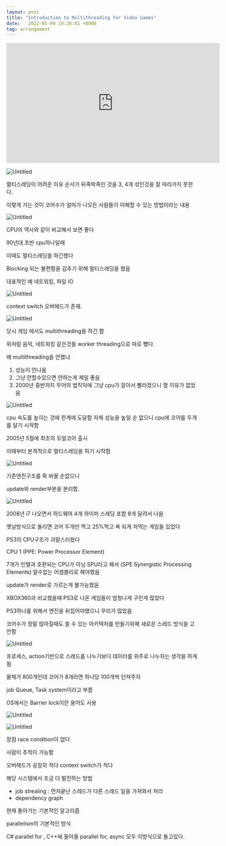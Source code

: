 ```yaml
---
layout: post
title: "Introduction to Multithreading for Video Games"
date:   2022-05-09 19:26:01 +0900
tag: arrangement
---
```


<iframe width="560" height="315" src="https://www.youtube.com/embed/M1e9nmmD3II" title="YouTube video player" frameborder="0" allow="accelerometer; autoplay; clipboard-write; encrypted-media; gyroscope; picture-in-picture" allowfullscreen></iframe>

![Untitled](/images/introducemultithreading/Untitled.png)

멀티스레딩이 어려운 이유 순서가 뒤죽박죽인 것을 3, 4개 섞인것을 잘 따라가지 못한다.

이렇게 가는 것이 코어수가 얼마가 나오든 사람들이 이해할 수 있는 방법이라는 내용

![Untitled](/images/introducemultithreading/Untitled%201.png)

CPU의 역사와 같이 비교해서 보면 좋다

90년대 초반 cpu하나일때

이때도 멀티스레딩을 하긴했다

Blocking 되는 불편함을 감추기 위해 멀티스레딩을 했음

대표적인 예 네트워킹, 파일 IO

![Untitled](/images/introducemultithreading/Untitled%202.png)

context switch 오버헤드가 존재.

![Untitled](/images/introducemultithreading/Untitled%203.png)

당시 게임 에서도 multithreading을 하긴 함 

위처럼 음악, 네트워킹 같은것들 worker threading으로 따로 뺐다.

왜 multithreading을 안했냐 

1. 성능이 안나옴
2. 그냥 안할수있으면 안하는게 제일 좋음
3. 2000년 중반까지 무어의 법칙덕에 그냥 cpu가 알아서 빨라졌으니 할 이유가 없었음

![Untitled](/images/introducemultithreading/Untitled%204.png)

cpu 속도를 높이는 것에 한계에 도달함 자체 성능을 높일 순 없으니 cpu에 코어를 두개를 달기 시작함

2005년 5월에 최초의 듀얼코어 출시 

이때부터 본격적으로 멀티스레딩을 하기 시작함

![Untitled](/images/introducemultithreading/Untitled%205.png)

기존엔진구조를 확 바꿀 순없으니

update와 render부분을 분리함.

![Untitled](/images/introducemultithreading/Untitled%206.png)

2008년 i7 나오면서 하드웨어 4개 하이퍼 스레딩 포함 8개 달려서 나옴 

옛날방식으로 돌리면 코어 두개만 먹고 25%먹고 욕 되게 처먹는 게임들 있었다 

PS3의  CPU구조가 괴랄스러웠다 

CPU 1 (PPE: Power Processor Element)

7개가 인텔과 호환되는 CPU가 아님 SPU라고 해서 (SPE Synergistic Processing Elements) 알수없는 어셈블리로 해야했음 

update가 render로 가르는게 불가능했음

XBOX360과 비교했을때 PS3로 나온 게임들이 엄청나게 구린게 많았다

PS3하나를 위해서 엔진을 뒤집어야했으니 무리가 많았음

코어수가 정말 많아질때도 쓸 수 있는 아키텍처를 만들기위해 새로운 스레드 방식을 고안함

![Untitled](/images/introducemultithreading/Untitled%207.png)

프로세스, action기반으로 스레드를 나누기보다 데이터를 위주로 나누자는 생각을 하게됨 

물체가 800개인데 코어가 8개라면 하나당 100개씩 던져주자

job Queue, Task system이라고 부름

OS에서는 Barrier lock이란 용어도 사용 

![Untitled](/images/introducemultithreading/Untitled%208.png)

![Untitled](/images/introducemultithreading/Untitled%209.png)

장점 race condition이 없다

사람이 추적이 가능함 

오버헤드가 굉장히 적다 context switch가 적다

해당 시스템에서 조금 더 발전하는 방법 

- job strealing : 먼저끝난 스레드가 다른 스레드 일을 가져와서 처리
- dependency graph

현재 돌아가는 기본적인 알고리즘 

parallelism의 기본적인 방식

C# parallel for , C++에 들어올 parallel for, async 모두 이방식으로 돌고있다.